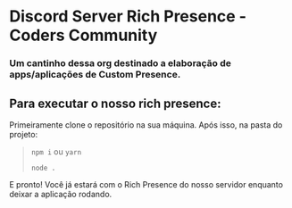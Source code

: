 # Discord Server Rich Presence - Coders Community
### Um cantinho dessa org destinado a elaboração de apps/aplicações de Custom Presence.

## Para executar o nosso rich presence:

Primeiramente clone o repositório na sua máquina. Após isso, na pasta do projeto:

> `npm i` ou `yarn`
>
> `node .`

E pronto! Você já estará com o Rich Presence do nosso servidor enquanto deixar a aplicação rodando.
